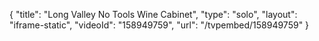 {
    "title": "Long Valley No Tools Wine Cabinet",
    "type": "solo",
    "layout": "iframe-static",
    "videoId": "158949759",
    "url": "\/tvpembed\/158949759"
}